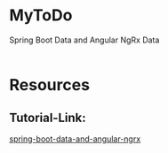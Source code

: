 # MyToDo
Spring Boot Data and Angular NgRx Data
<br><br>
<h1>Resources</h1>
<h2>Tutorial-Link:</h2>
<a href="https://coco-boudard.medium.com/spring-boot-data-and-angular-ngrx-data-cbed33fc6015">spring-boot-data-and-angular-ngrx<a>
